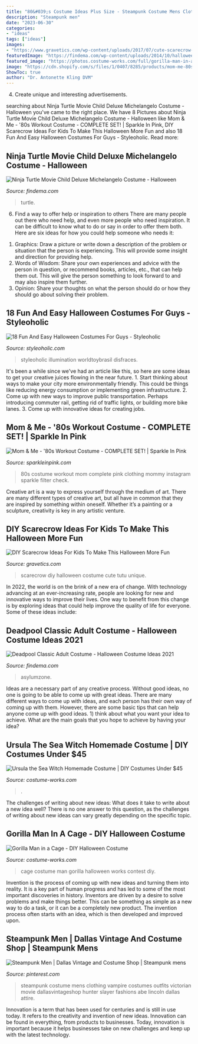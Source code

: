 ```yaml
---
title: "80&#039;s Costume Ideas Plus Size - Steampunk Costume Mens Clothing Vampire Costumes Outfits Victorian Movie Dallasvintageshop Hunter Slayer Fashions Abe Lincoln Dallas Attire"
description: "Steampunk men"
date: "2023-06-30"
categories:
- "ideas"
tags: ["ideas"]
images:
- "https://www.gravetics.com/wp-content/uploads/2017/07/cute-scarecrow-costume-tutu.jpg"
featuredImage: "https://findema.com/wp-content/uploads/2014/10/halloween_20146925.jpg"
featured_image: "https://photos.costume-works.com/full/gorilla-man-in-a-cage-costume.jpg"
image: "https://cdn.shopify.com/s/files/1/0407/8285/products/mom-me-80s-workout-costume-complete-set-mommy-me-sparkle-in-pink-234406.jpg?v=1602512303"
ShowToc: true
author: "Dr. Antonette Kling DVM"
---
```



4. Create unique and interesting advertisements.

	

		
searching about Ninja Turtle Movie Child Deluxe Michelangelo Costume - Halloween you've came to the right place. We have 8 Pictures about Ninja Turtle Movie Child Deluxe Michelangelo Costume - Halloween like Mom &amp; Me - &#039;80s Workout Costume - COMPLETE SET! | Sparkle In Pink, DIY Scarecrow Ideas For Kids To Make This Halloween More Fun and also 18 Fun And Easy Halloween Costumes For Guys - Styleoholic. Read more:
		
    
## Ninja Turtle Movie Child Deluxe Michelangelo Costume - Halloween

<img loading=lazy src="https://findema.com/wp-content/uploads/2014/10/halloween_20149687.jpg" onerror="this.onerror=null;this.src='https://tse1.mm.bing.net/th?id=OIP.K7Hv_fGl9FAl_CS1aUwbhwHaKl&amp;pid=15.1';" alt="Ninja Turtle Movie Child Deluxe Michelangelo Costume - Halloween">

_Source: findema.com_

>turtle. 

	

6) Find a way to offer help or inspiration to others
There are many people out there who need help, and even more people who need inspiration. It can be difficult to know what to do or say in order to offer them both. Here are six ideas for how you could help someone who needs it: 
1. Graphics: Draw a picture or write down a description of the problem or situation that the person is experiencing. This will provide some insight and direction for providing help. 
2. Words of Wisdom: Share your own experiences and advice with the person in question, or recommend books, articles, etc., that can help them out. This will give the person something to look forward to and may also inspire them further. 
3. Opinion: Share your thoughts on what the person should do or how they should go about solving their problem.

    
## 18 Fun And Easy Halloween Costumes For Guys - Styleoholic

<img loading=lazy src="https://i.styleoholic.com/fun-andeasy-halloween-costumes-for-guys-13-500x750.jpg" onerror="this.onerror=null;this.src='https://tse1.mm.bing.net/th?id=OIP.xcckenLyjkcDCeS8CpT3qAHaLH&amp;pid=15.1';" alt="18 Fun And Easy Halloween Costumes For Guys - Styleoholic">

_Source: styleoholic.com_

>styleoholic illumination worldtoybrasil disfraces. 

	

It's been a while since we've had an article like this, so here are some ideas to get your creative juices flowing in the near future. 1. Start thinking about ways to make your city more environmentally friendly. This could be things like reducing energy consumption or implementing green infrastructure. 2. Come up with new ways to improve public transportation. Perhaps introducing commuter rail, getting rid of traffic lights, or building more bike lanes. 3. Come up with innovative ideas for creating jobs.

    
## Mom &amp; Me - &#039;80s Workout Costume - COMPLETE SET! | Sparkle In Pink

<img loading=lazy src="https://cdn.shopify.com/s/files/1/0407/8285/products/mom-me-80s-workout-costume-complete-set-mommy-me-sparkle-in-pink-234406.jpg?v=1602512303" onerror="this.onerror=null;this.src='https://tse1.mm.bing.net/th?id=OIP.a98UYiXCL95emb1BOxHLsgHaLH&amp;pid=15.1';" alt="Mom &amp; Me - &#039;80s Workout Costume - COMPLETE SET! | Sparkle In Pink">

_Source: sparkleinpink.com_

>80s costume workout mom complete pink clothing mommy instagram sparkle filter check. 

	

Creative art is a way to express yourself through the medium of art. There are many different types of creative art, but all have in common that they are inspired by something within oneself. Whether it’s a painting or a sculpture, creativity is key in any artistic venture.

    
## DIY Scarecrow Ideas For Kids To Make This Halloween More Fun

<img loading=lazy src="https://www.gravetics.com/wp-content/uploads/2017/07/cute-scarecrow-costume-tutu.jpg" onerror="this.onerror=null;this.src='https://tse4.mm.bing.net/th?id=OIP.4X65K10Yql79iCBE5eqYCwHaLH&amp;pid=15.1';" alt="DIY Scarecrow Ideas For Kids To Make This Halloween More Fun">

_Source: gravetics.com_

>scarecrow diy halloween costume cute tutu unique. 

	

In 2022, the world is on the brink of a new era of change. With technology advancing at an ever-increasing rate, people are looking for new and innovative ways to improve their lives. One way to benefit from this change is by exploring ideas that could help improve the quality of life for everyone. Some of these ideas include:

    
## Deadpool Classic Adult Costume - Halloween Costume Ideas 2021

<img loading=lazy src="https://findema.com/wp-content/uploads/2014/10/halloween_20146925.jpg" onerror="this.onerror=null;this.src='https://tse2.mm.bing.net/th?id=OIP.9AGC805HNMz6ptUDXEj-sQHaKl&amp;pid=15.1';" alt="Deadpool Classic Adult Costume - Halloween Costume Ideas 2021">

_Source: findema.com_

>asylumzone. 

	

Ideas are a necessary part of any creative process. Without good ideas, no one is going to be able to come up with great ideas. There are many different ways to come up with ideas, and each person has their own way of coming up with them. However, there are some basic tips that can help anyone come up with good ideas. 1) think about what you want your idea to achieve. What are the main goals that you hope to achieve by having your idea?

    
## Ursula The Sea Witch Homemade Costume | DIY Costumes Under $45

<img loading=lazy src="https://photos.costume-works.com/full/ursula_the_sea_witch42.jpg" onerror="this.onerror=null;this.src='https://tse2.mm.bing.net/th?id=OIP.OuDOaYbDCa1HBc3pTzkX9gHaL6&amp;pid=15.1';" alt="Ursula the Sea Witch Homemade Costume | DIY Costumes Under $45">

_Source: costume-works.com_

>. 

	

The challenges of writing about new ideas: What does it take to write about a new idea well?
There is no one answer to this question, as the challenges of writing about new ideas can vary greatly depending on the specific topic.

    
## Gorilla Man In A Cage - DIY Halloween Costume

<img loading=lazy src="https://photos.costume-works.com/full/gorilla-man-in-a-cage-costume.jpg" onerror="this.onerror=null;this.src='https://tse2.mm.bing.net/th?id=OIP.f_NIBCidNHSXFq1Fsgt42wHaKr&amp;pid=15.1';" alt="Gorilla Man in a Cage - DIY Halloween Costume">

_Source: costume-works.com_

>cage costume man gorilla halloween works contest diy. 

	

Invention is the process of coming up with new ideas and turning them into reality. It is a key part of human progress and has led to some of the most important discoveries in history. Inventors are driven by a desire to solve problems and make things better. This can be something as simple as a new way to do a task, or it can be a completely new product. The invention process often starts with an idea, which is then developed and improved upon.

    
## Steampunk Men | Dallas Vintage And Costume Shop | Steampunk Mens

<img loading=lazy src="https://i.pinimg.com/736x/c5/f2/a4/c5f2a4f0072e78c3ee114740b86c1fd8--steampunk-top-hat-costume-steampunk.jpg" onerror="this.onerror=null;this.src='https://tse4.mm.bing.net/th?id=OIP.7-k-HAkQEKG2-L8oee6FNAC6FO&amp;pid=15.1';" alt="Steampunk Men | Dallas Vintage and Costume Shop | Steampunk mens">

_Source: pinterest.com_

>steampunk costume mens clothing vampire costumes outfits victorian movie dallasvintageshop hunter slayer fashions abe lincoln dallas attire. 

	

Innovation is a term that has been used for centuries and is still in use today. It refers to the creativity and invention of new ideas. Innovation can be found in everything, from products to businesses. Today, innovation is important because it helps businesses take on new challenges and keep up with the latest technology.


